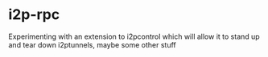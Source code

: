 # i2p-rpc
Experimenting with an extension to i2pcontrol which will allow it to stand up and tear down i2ptunnels, maybe some other stuff
